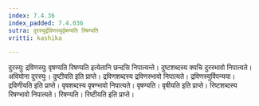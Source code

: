 ```yaml
---
index: 7.4.36
index_padded: 7.4.036
sutra: दुरस्युर्द्रविणस्युर्वृषण्यति रिषण्यति
vritti: kashika

---
```

दुरस्युः द्रविणस्युः वृषण्यति रिषण्यति इत्येतानि छन्दसि निपात्यन्ते। दुष्टशब्दस्य क्यचि दुरस्भावो निपात्यते। अवियोना दुरस्युः। दुष्टीयति इति प्राप्ते। द्रविणशब्दस्य द्रविणस्भावो निपात्यते। द्रविणस्युर्विपन्यया। द्रविणीयति इति प्राप्ते। वृषशब्दस्य वृषण्भावो निपात्यते। वृषण्यति। वृषीयति इति प्राप्ते। रिष्टशब्दस्य रिषण्भावो निपात्यते। रिषण्यति। रिष्टीयति इति प्राप्ते।